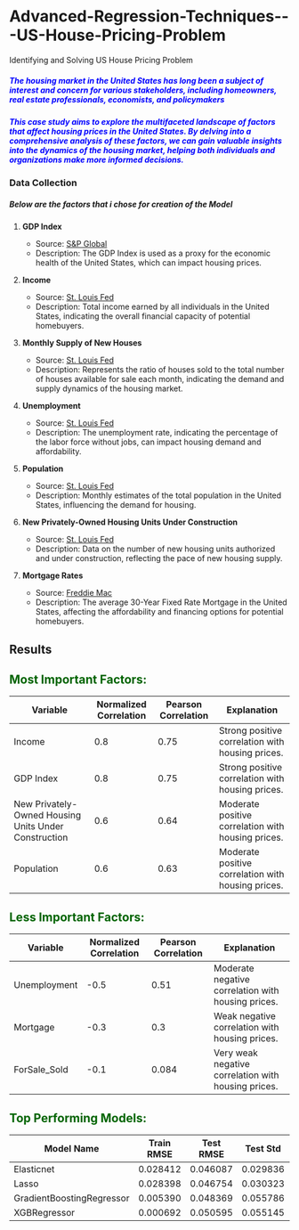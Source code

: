 # Advanced-Regression-Techniques---US-House-Pricing-Problem
Identifying and Solving US House Pricing Problem

##### <span style="color: blue;">**The housing market in the United States has long been a subject of interest and concern for various stakeholders, including homeowners, real estate professionals, economists, and policymakers**</span>

##### <span style="color: blue;">**This case study aims to explore the multifaceted landscape of factors that affect housing prices in the United States. By delving into a comprehensive analysis of these factors, we can gain valuable insights into the dynamics of the housing market, helping both individuals and organizations make more informed decisions.**</span>

### Data Collection

##### Below are the factors that i chose for creation of the Model

1. **GDP Index**
   - Source: [S&P Global](https://www.spglobal.com/marketintelligence/en/mi/products/us-monthly-gdp-index.html)
   - Description: The GDP Index is used as a proxy for the economic health of the United States, which can impact housing prices.

2. **Income**
   - Source: [St. Louis Fed](https://fred.stlouisfed.org/series/PI)
   - Description: Total income earned by all individuals in the United States, indicating the overall financial capacity of potential homebuyers.

3. **Monthly Supply of New Houses**
   - Source: [St. Louis Fed](https://fred.stlouisfed.org/series/MSACSR)
   - Description: Represents the ratio of houses sold to the total number of houses available for sale each month, indicating the demand and supply dynamics of the housing market.

4. **Unemployment**
   - Source: [St. Louis Fed](https://fred.stlouisfed.org/series/UNRATE)
   - Description: The unemployment rate, indicating the percentage of the labor force without jobs, can impact housing demand and affordability.

5. **Population**
   - Source: [St. Louis Fed](https://fred.stlouisfed.org/series/POPTHM)
   - Description: Monthly estimates of the total population in the United States, influencing the demand for housing.

6. **New Privately-Owned Housing Units Under Construction**
   - Source: [St. Louis Fed](https://fred.stlouisfed.org/series/UNDCONTSA)
   - Description: Data on the number of new housing units authorized and under construction, reflecting the pace of new housing supply.

7. **Mortgage Rates**
   - Source: [Freddie Mac](https://www.freddiemac.com/pmms)
   - Description: The average 30-Year Fixed Rate Mortgage in the United States, affecting the affordability and financing options for potential homebuyers.



## Results


<font color="#006400"><h2>Most Important Factors:</h2></font>

| Variable                                     | Normalized Correlation | Pearson Correlation | Explanation                                        |
|----------------------------------------------|-------------------------|---------------------|----------------------------------------------------|
| Income                                       | 0.8                     | 0.75                | Strong positive correlation with housing prices.   |
| GDP Index                                    | 0.8                    | 0.75                | Strong positive correlation with housing prices.   |
| New Privately-Owned Housing Units Under Construction | 0.6            | 0.64                | Moderate positive correlation with housing prices. |
| Population                                   | 0.6                    | 0.63                | Moderate positive correlation with housing prices. |


<font color="#006400"><h2>Less Important Factors:</h2></font>

| Variable        | Normalized Correlation | Pearson Correlation | Explanation                                        |
|-----------------|-------------------------|---------------------|----------------------------------------------------|
| Unemployment    | -0.5                    | 0.51                | Moderate negative correlation with housing prices. |
| Mortgage        | -0.3                    | 0.3                 | Weak negative correlation with housing prices.     |
| ForSale_Sold    | -0.1                    | 0.084                | Very weak negative correlation with housing prices.|

<font color="#006400"><h2>Top Performing Models:</h2></font>

| Model Name                | Train RMSE | Test RMSE | Test Std | Time     |
|---------------------------|------------|-----------|----------|----------|
| Elasticnet                | 0.028412   | 0.046087  | 0.029836 | 0.111171 |
| Lasso                     | 0.028398   | 0.046754  | 0.030323 | 0.028566 |
| GradientBoostingRegressor | 0.005390   | 0.048369  | 0.055786 | 5.621939 |
| XGBRegressor              | 0.000692   | 0.050595  | 0.055145 | 0.869652 |
